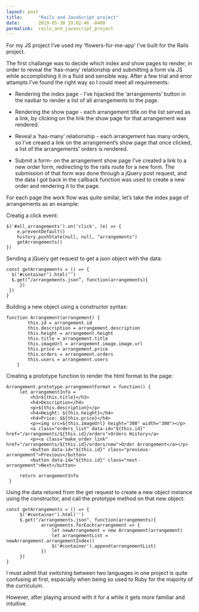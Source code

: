 ```yaml
---
layout: post
title:      "Rails and JavaScript project"
date:       2019-05-30 19:02:46 -0400
permalink:  rails_and_javascript_project
---
```



For my JS project I’ve used my ‘flowers-for-me-app’ I’ve built for the Rails project.

The first challange was to decide which index and show pages to render, in order to reveal the ‘has-many’ relationship and submitting a form via JS while accomplishing it in a fluid and sensible way. After a few trial and error attampts I’ve found the right way so I could meet all requirements:

* Rendering the index page - I’ve hijacked the ‘arrangements’ button in the navbar to render a list of all arrangements to the page.

* Rendering the show page - each arrangement title on the list served as a link, by clicking on the link the show page for that arrangement was rendered.

* Reveal a ‘has-many’ relationship - each arrangement has many orders, so I’ve creaed a link on the arrangement’s show page that once clicked, a list of the arrangements’ orders is rendered.

* Submit a form- on the arrangement show page I’ve created a link to a new order form, redirecting to the rails route for a new form. The submission of that form was done through a jQuery post request, and the data I got back in the callback function was used to create a new order and rendering it to the page.

For each page the work flow was quite similar, let’s take the index page of arrangements as an example:

Creatig a click event:

```
$('#all_arrangements').on('click', (e) => {
	e.preventDefault()
	history.pushState(null, null, "arrangements")
	getArrangements()
})

```

Sending a jQuery get request to get a json object with the data:

```
const getArrangements = () => { 
  $(‘#container’).html(‘’) 
  $.get(“/arrangements.json”, function(arrangements){
     })
 })
} 
```

Building a new object using a constructor syntax:

```
function Arrangement(arrangement) {
		this.id = arrangement.id
		this.description = arrangement.description
		this.height = arrangement.height
		this.title = arrangement.title
		this.imageUrl = arrangement.image.image.url
		this.price = arrangement.price
		this.orders = arrangement.orders
		this.users = arrangement.users
    }
```

Creating a prototype function to render the html format to the page:

```
Arrangement.prototype.arrangementFormat = function() {
	 let arrangementInfo = `
		 <h3>${this.title}</h3>
		 <h4>Description</h4>
		 <p>${this.description}</p>
		 <h4>Height: ${this.height}</h4>
		 <h4>Price: $${this.price}</h4>
		 <p><img src=${this.imageUrl} height="300" width="300"></p>
		 <a class="orders_list" data-id="${this.id}" href="/arrangements/${this.id}/orders">Orders History</a>
		 <p><a class="make_order_link" href="/arrangements/${this.id}/orders/new">Order Arrangement</a></p>
		 <button data-id="${this.id}" class="previous-arrangement">Previous</button>
		 <button data-id="${this.id}" class="next-arrangement">Next</button>
	 `
	 return arrangementInfo
 }
 ```
 
Using the data retured from the get request to create a new object instance using the constructor, and call the prototype method on that new object:

```
const getArrangements = () => {
	 $('#container').html('')
	 $.get("/arrangements.json", function(arrangements){
			 arrangements.forEach(arrangement => {
				 let newArrangement = new Arrangement(arrangement)
				 let arrangementList = newArrangement.arrangementIndex() 
				 $('#container').append(arrangementList)
			 })
	 })
}
```
	
I must admit that switching between two languages in one project is quite confusing at first, espacially when being so used to Ruby for the majority of the curriculum.

However, after playing around with it for a while it gets more familiar and intuitive.
